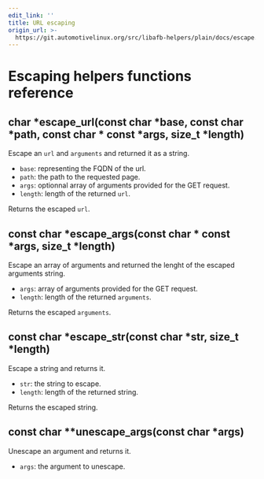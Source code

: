 ```yaml
---
edit_link: ''
title: URL escaping
origin_url: >-
  https://git.automotivelinux.org/src/libafb-helpers/plain/docs/escape.md?h=icefish
---
```


<!-- WARNING: This file is generated by fetch_docs.js using /home/boron/Documents/AGL/docs-webtemplate/site/_data/tocs/devguides/icefish/afb-helpers-function-references-afb-helpers-book.yml -->

# Escaping helpers functions reference

## char *escape_url(const char *base, const char *path, const char * const *args, size_t *length)

Escape an `url` and `arguments` and returned it as a string.

* `base`: representing the FQDN of the url.
* `path`: the path to the requested page.
* `args`: optionnal array of arguments provided for the GET request.
* `length`: length of the returned `url`.

Returns the escaped `url`.

## const char *escape_args(const char * const *args, size_t *length)

Escape an array of arguments and returned the lenght of the escaped arguments
string.

* `args`: array of arguments provided for the GET request.
* `length`: length of the returned `arguments`.

Returns the escaped `arguments`.

## const char *escape_str(const char *str, size_t *length)

Escape a string and returns it.

* `str`: the string to escape.
* `length`: length of the returned string.

Returns the escaped string.

## const char **unescape_args(const char *args)

Unescape an argument and returns it.

* `args`: the argument to unescape.
